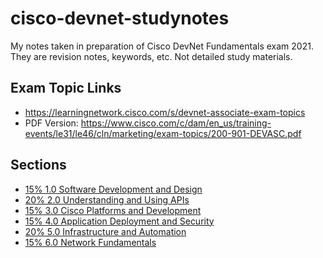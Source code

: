 # cisco-devnet-studynotes
My notes taken in preparation of Cisco DevNet Fundamentals exam 2021.    
They are revision notes, keywords, etc. Not detailed study materials.

## Exam Topic Links
* https://learningnetwork.cisco.com/s/devnet-associate-exam-topics
* PDF Version: https://www.cisco.com/c/dam/en_us/training-events/le31/le46/cln/marketing/exam-topics/200-901-DEVASC.pdf

## Sections
* [15% 1.0 Software Development and Design](/cisco-devnet-studynotes/1.0/Section1.md)
* [20% 2.0 Understanding and Using APIs](/cisco-devnet-studynotes/1.0/Section2.md)
* [15% 3.0 Cisco Platforms and Development](/cisco-devnet-studynotes/1.0/Section3.md)
* [15% 4.0 Application Deployment and Security](/cisco-devnet-studynotes/1.0/Section4.md)
* [20% 5.0 Infrastructure and Automation](/cisco-devnet-studynotes/1.0/Section5.md)
* [15% 6.0 Network Fundamentals](/cisco-devnet-studynotes/1.0/Section6.md)




